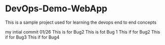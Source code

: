 # DevOps-Demo-WebApp
This is a sample project used for learning the devops end to end concepts

my intial commit 01/26
This is for Bug2
This is fot Bug 1
This if for Bug2
This if for Bug3
This if for Bug4

